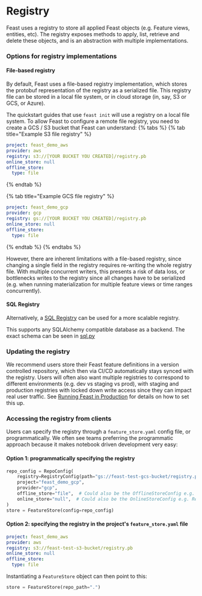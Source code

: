 # Registry

Feast uses a registry to store all applied Feast objects (e.g. Feature views, entities, etc). The registry exposes
methods to apply, list, retrieve and delete these objects, and is an abstraction with multiple implementations.

### Options for registry implementations

#### File-based registry
By default, Feast uses a file-based registry implementation, which stores the protobuf representation of the registry as
a serialized file. This registry file can be stored in a local file system, or in cloud storage (in, say, S3 or GCS, or Azure).

The quickstart guides that use `feast init` will use a registry on a local file system. To allow Feast to configure
a remote file registry, you need to create a GCS / S3 bucket that Feast can understand:
{% tabs %}
{% tab title="Example S3 file registry" %}
```yaml
project: feast_demo_aws
provider: aws
registry: s3://[YOUR BUCKET YOU CREATED]/registry.pb
online_store: null
offline_store:
  type: file
```
{% endtab %}

{% tab title="Example GCS file registry" %}
```yaml
project: feast_demo_gcp
provider: gcp
registry: gs://[YOUR BUCKET YOU CREATED]/registry.pb
online_store: null
offline_store:
  type: file
```
{% endtab %}
{% endtabs %}

However, there are inherent limitations with a file-based registry, since changing a single field in the registry
requires re-writing the whole registry file. With multiple concurrent writers, this presents a risk of data loss, or
bottlenecks writes to the registry since all changes have to be serialized (e.g. when running materialization for
multiple feature views or time ranges concurrently).

#### SQL Registry
Alternatively, a [SQL Registry](../../tutorials/using-scalable-registry.md) can be used for a more scalable registry.

This supports any SQLAlchemy compatible database as a backend. The exact schema can be seen in [sql.py](https://github.com/feast-dev/feast/blob/master/sdk/python/feast/infra/registry/sql.py)

### Updating the registry

We recommend users store their Feast feature definitions in a version controlled repository, which then via CI/CD
automatically stays synced with the registry. Users will often also want multiple registries to correspond to
different environments (e.g. dev vs staging vs prod), with staging and production registries with locked down write
access since they can impact real user traffic. See [Running Feast in Production](../../how-to-guides/running-feast-in-production.md#1.-automatically-deploying-changes-to-your-feature-definitions) for details on how to set this up.

### Accessing the registry from clients

Users can specify the registry through a `feature_store.yaml` config file, or programmatically. We often see teams
preferring the programmatic approach because it makes notebook driven development very easy:

#### Option 1: programmatically specifying the registry

```python
repo_config = RepoConfig(
    registry=RegistryConfig(path="gs://feast-test-gcs-bucket/registry.pb"),
    project="feast_demo_gcp",
    provider="gcp",
    offline_store="file",  # Could also be the OfflineStoreConfig e.g. FileOfflineStoreConfig
    online_store="null",  # Could also be the OnlineStoreConfig e.g. RedisOnlineStoreConfig
)
store = FeatureStore(config=repo_config)
```

#### Option 2: specifying the registry in the project's `feature_store.yaml` file

```yaml
project: feast_demo_aws
provider: aws
registry: s3://feast-test-s3-bucket/registry.pb
online_store: null
offline_store:
  type: file
```

Instantiating a `FeatureStore` object can then point to this:

```python
store = FeatureStore(repo_path=".")
```
